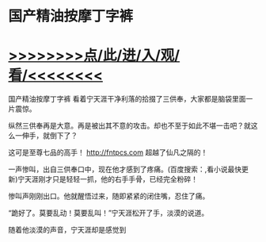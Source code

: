 # 国产精油按摩丁字裤

# <a href="https://https://github.com/kiuhd/dfrw/issues/1">>>>>>>>>点/此/进/入/观/看/<<<<<<<<</a>

国产精油按摩丁字裤
看着宁天涯干净利落的拾掇了三供奉，大家都是脑袋里面一片震惊。

纵然三供奉再是大意。再是被出其不意的攻击。却也不至于如此不堪一击吧？就这么一伸手，就倒下了？

这可是至尊七品的高手！
http://fntpcs.com
超越了仙凡之隔的！

一声惨叫，出自三供奉口中，现在他才感到了疼痛。(百度搜索：,看小说最快更新)宁天涯刚才只是轻轻一抓，他的右手手骨，已经完全粉碎！

惨叫声刚刚出口。他就醒悟过来，随即紧紧的闭住嘴，忍住了痛。

“跪好了。莫要乱动！莫要乱叫！”宁天涯松开了手，淡漠的说道。

随着他淡漠的声音，宁天涯却是感觉到
